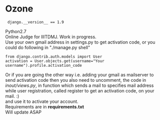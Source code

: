 # Ozone  
```
 django.__version__ == 1.9  
 ```  
 Python2.7  
Online Judge for IIITDMJ. 
Work in progress.  
Use your own gmail address in settings.py to get activation code, or you could do following in "./manage.py shell"  
```
from django.contrib.auth.models import User
activation = User.objects.get(username="Your username").profile.activation_code
```  
Or if you are going the other way i.e. adding your gmail as mailserver to send activation code then you also need to uncomment, the code in *inout/views.py*, in function which sends a mail to specifies mail address while user registration, called register to get an activation code, on your mail. :)  
and use it to activate your account.  
Requirements are in **requirements.txt**  
Will update ASAP

